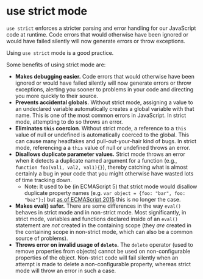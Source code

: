 # use strict mode



 `use strict`  enforces a stricter parsing and error handling for our JavaScript code at runtime. Code errors that would otherwise have been ignored or would have failed silently will now generate errors or throw exceptions. 

Using `use strict` mode  is a good practice.

Some benefits of using strict mode are:

* **Makes debugging easier.** Code errors that would otherwise have been ignored or would have failed silently will now generate errors or throw exceptions, alerting you sooner to problems in your code and directing you more quickly to their source.
* **Prevents accidental globals.** Without strict mode, assigning a value to an undeclared variable automatically creates a global variable with that name. This is one of the most common errors in JavaScript. In strict mode, attempting to do so throws an error.
* **Eliminates `this` coercion**. Without strict mode, a reference to a `this` value of null or undefined is automatically coerced to the global. This can cause many headfakes and pull-out-your-hair kind of bugs. In strict mode, referencing a a `this` value of null or undefined throws an error.
* **Disallows duplicate parameter values.** Strict mode throws an error when it detects a duplicate named argument for a function \(e.g., `function foo(val1, val2, val1){}`\), thereby catching what is almost certainly a bug in your code that you might otherwise have wasted lots of time tracking down.
  * Note: It used to be \(in ECMAScript 5\) that strict mode would disallow duplicate property names \(e.g. `var object = {foo: "bar", foo: "baz"};`\) but [as of ECMAScript 2015](https://stackoverflow.com/questions/30617139/whats-the-purpose-of-allowing-duplicate-property-names) this is no longer the case.
* **Makes eval\(\) safer.** There are some differences in the way `eval()` behaves in strict mode and in non-strict mode. Most significantly, in strict mode, variables and functions declared inside of an `eval()` statement are _not_ created in the containing scope \(they _are_ created in the containing scope in non-strict mode, which can also be a common source of problems\).
* **Throws error on invalid usage of `delete`.** The `delete` operator \(used to remove properties from objects\) cannot be used on non-configurable properties of the object. Non-strict code will fail silently when an attempt is made to delete a non-configurable property, whereas strict mode will throw an error in such a case.

